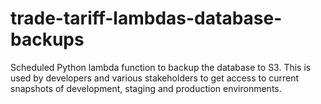 # trade-tariff-lambdas-database-backups

Scheduled Python lambda function to backup the database to S3. This is used
by developers and various stakeholders to get access to current snapshots of
development, staging and production environments.
